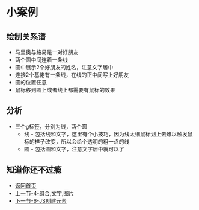 # 小案例

## 绘制关系谱

  * 马里奥与路易是一对好朋友
  * 两个圆中间连着一条线
  * 圆中展示2个好朋友的姓名，注意文字居中
  * 连接2个基佬有一条线，在线的正中间写上好朋友
  * 圆的位置任意
  * 鼠标移到圆上或者线上都需要有鼠标的效果

## 分析

  * 三个g标签，分别为线，两个圆
    * 线 - 包括线和文字，这里有个小技巧，因为线太细鼠标划上去难以触发鼠标的样子改变，所以会给个透明的粗一点的线
    * 圆 - 包括圆和文字，注意文字居中就可以了

## 知道你还不过瘾

* [返回首页](../README.md)
* [上一节-4-组合,文字,图片](../4-组合,文字,图片/4-组合,文字,图片.md)
* [下一节-6-JS创建元素](../6-JS创建元素/6-JS创建元素.md)